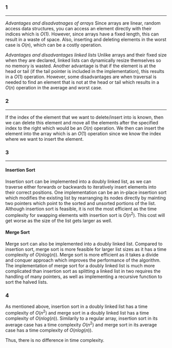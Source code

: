### 1

---

_Advantages and disadvatnages of arrays_
Since arrays are linear, random access data structures, you can access an element directly with their indices which is $O(1)$. However, since arrays have a fixed length, this can result in a waste of space. Also, inserting and deleting elements in the worst case is $O(n)$, which can be a costly operation.

_Advantages and disadvantages linked lists_
Unlike arrays and their fixed size when they are declared, linked lists can dynamically resize themselves so no memory is wasted. Another advantage is that if the element is at the head or tail (if the tail pointer is included in the implementation), this results in a $O(1)$ operation. However, some disadvantages are when traversal is needed to find an element that is not at the head or tail which results in a $O(n)$ operation in the average and worst case.

### 2

---

If the index of the element that we want to delete/insert into is known, then we can delete this element and move all the elements after the specified index to the right which would be an $O(n)$ operation. We then can insert the element into the array which is an $O(1)$ operation since we know the index where we want to insert the element.

### 3

---

#### Insertion Sort

Insertion sort can be implemented into a doubly linked list, as we can traverse either forwards or backwards to iteratively insert elements into their correct positions. One implementation can be an in-place insertion sort which modifies the existing list by rearranging its nodes directly by mainting two pointers which point to the sorted and unsorted portions of the list. Although insertion sort is feasible, it is not the most efficient as the time complexity for swapping elements with insertion sort is $O(n^2)$. This cost will get worse as the size of the list gets larger as well.

#### Merge Sort

Merge sort can also be implemented into a doubly linked list. Compared to insertion sort, merge sort is more feasible for larger list sizes as it has a time complexity of $O(n log(n))$. Merge sort is more efficient as it takes a divide and conquer approach which improves the performance of the algorithm. The implementation of merge sort for a doubly linked list is much more complicated than insertion sort as splitting a linked list in two requires the handling of many pointers, as well as implementing a recursive function to sort the halved lists.

### 4

As mentioned above, insertion sort in a doubly linked list has a time complexity of $O(n^2)$ and merge sort in a doubly linked list has a time complexity of $O(n log(n))$. Similarily to a regular array, insertion sort in its average case has a time complexity $O(n^2)$ and merge sort in its average case has a time complexity of $O(n log(n))$.

Thus, there is no difference in time complexity.
